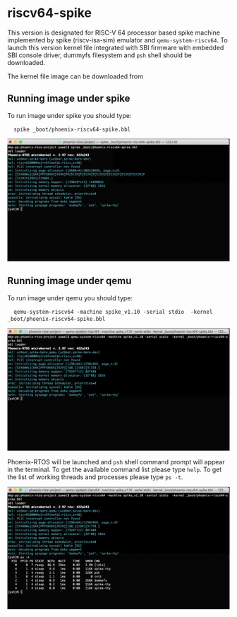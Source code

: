# riscv64-spike
This version is designated for RISC-V 64 processor based spike machine implemented by spike (riscv-isa-sim) emulator and `qemu-system-riscv64`. To launch this version
kernel file integrated with SBI firmware with embedded SBI console driver, dummyfs filesystem and `psh` shell should be downloaded.

The kernel file image can be downloaded from

## Running image under spike
To run image under spike you should type:

```
  spike _boot/phoenix-riscv64-spike.bbl
```

<img src="_images/spike-riscv64-spike.png" width="700px">

## Running image under qemu
To run image under qemu you should type:

```
  qemu-system-riscv64 -machine spike_v1.10 -serial stdio  -kernel _boot/phoenix-riscv64-spike.bbl
```

<img src="_images/qemu-riscv64-spike.png" width="700px">

Phoenix-RTOS will be launched and `psh` shell command prompt will appear in the terminal. To get the available command list please type `help`. To get the list of working threads and processes please type `ps -t`.

<img src="_images/qemu-riscv64-spike-ps-t.png" width="700px">
